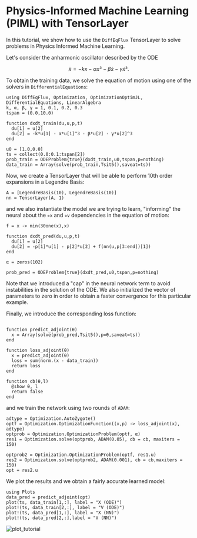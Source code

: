 # Physics-Informed Machine Learning (PIML) with TensorLayer

In this tutorial, we show how to use the `DiffEqFlux` TensorLayer to solve problems
in Physics Informed Machine Learning.

Let's consider the anharmonic oscillator described by the ODE

```math
ẍ = - kx - αx³ - βẋ -γẋ³.
```

To obtain the training data, we solve the equation of motion using one of the
solvers in `DifferentialEquations`:

```@example tensor
using DiffEqFlux, Optimization, OptimizationOptimJL, DifferentialEquations, LinearAlgebra
k, α, β, γ = 1, 0.1, 0.2, 0.3
tspan = (0.0,10.0)

function dxdt_train(du,u,p,t)
  du[1] = u[2]
  du[2] = -k*u[1] - α*u[1]^3 - β*u[2] - γ*u[2]^3
end

u0 = [1.0,0.0]
ts = collect(0.0:0.1:tspan[2])
prob_train = ODEProblem{true}(dxdt_train,u0,tspan,p=nothing)
data_train = Array(solve(prob_train,Tsit5(),saveat=ts))
```

Now, we create a TensorLayer that will be able to perform 10th order expansions in
a Legendre Basis:

```@example tensor
A = [LegendreBasis(10), LegendreBasis(10)]
nn = TensorLayer(A, 1)
```

and we also instantiate the model we are trying to learn, "informing" the neural
about the `∝x` and `∝v` dependencies in the equation of motion:

```@example tensor
f = x -> min(30one(x),x)

function dxdt_pred(du,u,p,t)
  du[1] = u[2]
  du[2] = -p[1]*u[1] - p[2]*u[2] + f(nn(u,p[3:end])[1])
end

α = zeros(102)

prob_pred = ODEProblem{true}(dxdt_pred,u0,tspan,p=nothing)
```

Note that we introduced a "cap" in the neural network term to avoid instabilities
in the solution of the ODE. We also initialized the vector of parameters to zero
in order to obtain a faster convergence for this particular example.

Finally, we introduce the corresponding loss function:

```@example tensor

function predict_adjoint(θ)
  x = Array(solve(prob_pred,Tsit5(),p=θ,saveat=ts))
end

function loss_adjoint(θ)
  x = predict_adjoint(θ)
  loss = sum(norm.(x - data_train))
  return loss
end

function cb(θ,l)
  @show θ, l
  return false
end
```

and we train the network using two rounds of `ADAM`:

```@example tensor
adtype = Optimization.AutoZygote()
optf = Optimization.OptimizationFunction((x,p) -> loss_adjoint(x), adtype)
optprob = Optimization.OptimizationProblem(optf, α)
res1 = Optimization.solve(optprob, ADAM(0.05), cb = cb, maxiters = 150)

optprob2 = Optimization.OptimizationProblem(optf, res1.u)
res2 = Optimization.solve(optprob2, ADAM(0.001), cb = cb,maxiters = 150)
opt = res2.u
```

We plot the results and we obtain a fairly accurate learned model:

```@example tensor
using Plots
data_pred = predict_adjoint(opt)
plot(ts, data_train[1,:], label = "X (ODE)")
plot!(ts, data_train[2,:], label = "V (ODE)")
plot!(ts, data_pred[1,:], label = "X (NN)")
plot!(ts, data_pred[2,:],label = "V (NN)")
```

![plot_tutorial](https://user-images.githubusercontent.com/61364108/85925795-e2d5e680-b868-11ea-9816-29f8125c8cb5.png)
